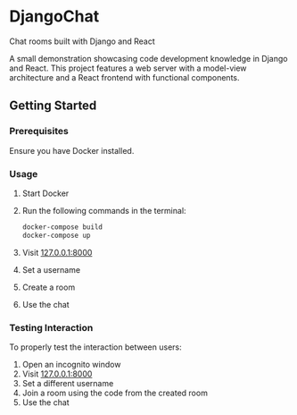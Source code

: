 # DjangoChat

Chat rooms built with Django and React

A small demonstration showcasing code development knowledge in Django and React. This project features a web server with a model-view architecture and a React frontend with functional components.

## Getting Started

### Prerequisites

Ensure you have Docker installed.

### Usage

1. Start Docker
2. Run the following commands in the terminal:

    ```bash
    docker-compose build
    docker-compose up
    ```

3. Visit [127.0.0.1:8000](http://127.0.0.1:8000)
4. Set a username
5. Create a room
6. Use the chat

### Testing Interaction

To properly test the interaction between users:

1. Open an incognito window
2. Visit [127.0.0.1:8000](http://127.0.0.1:8000)
3. Set a different username
4. Join a room using the code from the created room
5. Use the chat
